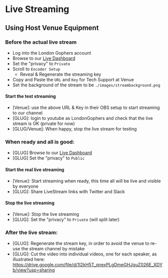 # Live Streaming 
## Using Host Venue Equipment
### Before the actual live stream
- Log into the London Gophers account
- Browse to our [Live Dashboard](https://www.youtube.com/live_dashboard)
- Set the "privacy" to `Private`
- Scroll to `Encoder Setup`
  - Reveal & Regenerate the streaming key
- Copy and Paste the `URL` and `Key` for Tech Support at Venue
- Set the background of the stream to be `./images/streambackground.png`

####  Start the test streaming
- [Venue]: use the above URL & Key in their OBS setup to start streaming to our channel
- [GLUG]: login to youtube as LondonGophers and check that the live stream is OK (private for now)
- [GLUG/Venue]: When happy, stop the live stream for testing

### When ready and all is good:
- [GLUG] Browse to our [Live Dashboard](https://www.youtube.com/live_dashboard)
- [GLUG] Set the "privacy" to `Public`

####  Start the real live streaming
- [Venue]: Start streaming when ready, this time all will be live and visible by everyone
- [GLUG]: Share LiveStream links with Twitter and Slack

####  Stop the live streaming
- [Venue]: Stop the live streaming
- [GLUG]: Set the "privacy" to `Private` (will split later)

### After the live stream:
- [GLUG]: Regenerate the stream key, in order to avoid the venue to re-use the stream channel by mistake
- [GLUG]: Cut the video into individual videos, one for each speaker, as illustrated here: https://drive.google.com/file/d/1l2kH5T_qnexPLgDmeGHJquZ026E_XDYb/view?usp=sharing
